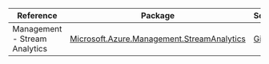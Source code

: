 | Reference | Package | Source |
|---|---|---|
|Management - Stream Analytics|[Microsoft.Azure.Management.StreamAnalytics](https://www.nuget.org/packages/Microsoft.Azure.Management.StreamAnalytics)|[GitHub](https://github.com/Azure/azure-sdk-for-net)|
